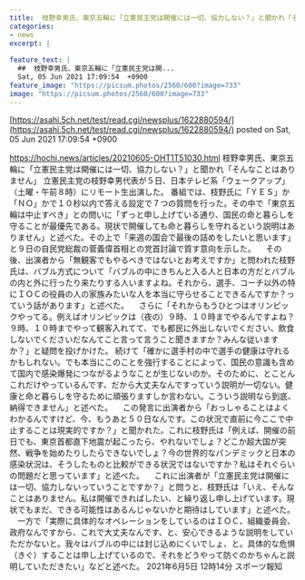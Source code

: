 ```yaml
---
title:  枝野幸男氏、東京五輪に「立憲民主党は開催には一切、協力しない？」と聞かれ「そんなことはありません」  
categories:
- news
excerpt: |
  
feature_text: |
  ##  枝野幸男氏、東京五輪に「立憲民主党は開...
  Sat, 05 Jun 2021 17:09:54  +0900
feature_image: "https://picsum.photos/2560/600?image=733"
image: "https://picsum.photos/2560/600?image=733"
---
```


[https://asahi.5ch.net/test/read.cgi/newsplus/1622880594/](https://asahi.5ch.net/test/read.cgi/newsplus/1622880594/)
posted on Sat, 05 Jun 2021 17:09:54  +0900

<!--more-->

https://hochi.news/articles/20210605-OHT1T51030.html 枝野幸男氏、東京五輪に「立憲民主党は開催には一切、協力しない？」と聞かれ「そんなことはありません」 立憲民主党の枝野幸男代表が５日、日本テレビ系「ウェークアップ」（土曜・午前８時）にリモート生出演した。 番組では、枝野氏に「ＹＥＳ」か「ＮＯ」かで１０秒以内で答える設定で７つの質問を行った。その中で「東京五輪は中止すべき」との問いに「ずっと申し上げている通り、国民の命と暮らしを守ることが最優先である。現状で開催しても命と暮らしを守れるという説明はありません」と述べた。その上で「来週の国会で最後の詰めをしたいと思います」と９日の自民党総裁の菅義偉首相との党首討論で質す意向を示した。 　その後、出演者から「無観客でもやるべきではないとお考えですか」と問われた枝野氏は、バブル方式について「バブルの中にきちんと入る人と日本の方だとバブルの内と外に行ったり来たりする人いますよね。それから、選手、コーチ以外の特にＩＯＣの役員の人の家族みたいな人を本当に守らせることできるんですか？っていう話があります」と述べた。 　さらに「それからもうひとつはオリンピックやってる。例えばオリンピックは（夜の）９時、１０時までやるんですよね？９時、１０時までやって観客入れてて、でも都民に外出しないでください、飲食しないでくださいだなんてこと言って言うこと聞きますか？みんな従いますか？」と疑問を投げかけた。 続けて「確かに選手村の中で選手の健康は守れるかもしれない。でも本当にこのことを強行することによって、国民の意識も含めて国内で感染爆発につながるようなことが生じないのか。そのために、とことんこれだけやっているんです、だから大丈夫なんですっていう説明が一切ない。健康と命と暮らしを守るために頑張りますしか言わない。こういう説明なら到底、納得できません」と述べた。 　この発言に出演者から「おっしゃることはよくわかるんですけど、今、もうあと５０日なんです。この状況で直前に今ここで中止することは現実的ですか？」と聞かれた。これに枝野氏は「例えば、開催の前日でも、東京首都直下地震が起こったら、やれないでしょ？どこか超大国が突然、戦争を始めたりしたらできないでしょ？今の世界的なパンデミックと日本の感染状況は、そうしたものと比較ができる状況ではないですか？私はそれぐらいの問題だと思っています」と述べた。 　これに出演者が「立憲民主党は開催には一切、協力しないっていうことですか？」と問うと、枝野氏は「いえ、そんなことはありません。私は開催できればしたい、と繰り返し申し上げています。現状でもまだ、できる可能性はあるんじゃないかと期待はしています」と述べた。 　一方で「実際に具体的なオペレーションをしているのはＩＯＣ、組織委員会、政府なんですから、これで大丈夫なんです、と、安心できるような説明をしていただかないと。我々はバブルの中には封じ込めにくいでしょ、と。具体的な危惧（きぐ）することは申し上げているので、それをどうやって防ぐのかちゃんと説明していただきたい」などと述べた。 2021年6月5日 12時14分 スポーツ報知
